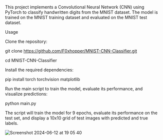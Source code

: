 This project implements a Convolutional Neural Network (CNN) using PyTorch to classify handwritten digits from the MNIST dataset. The model is trained on the MNIST training dataset and evaluated on the MNIST test dataset.

Usage

Clone the repository:

git clone https://github.com/F0xhopper/MNIST-CNN-Classifier.git

cd MNIST-CNN-Classifier

Install the required dependencies:

pip install torch torchvision matplotlib

Run the main script to train the model, evaluate its performance, and visualize predictions:

python main.py

The script will train the model for 9 epochs, evaluate its performance on the test set, and display a 10x10 grid of test images with predicted and true labels.

![Screenshot 2024-06-12 at 19 05 40](https://github.com/F0xhopper/MNIST-Digit-Recognition/assets/135560075/cb38c426-3dcd-4a2d-8abc-9cbae65eaae2)
